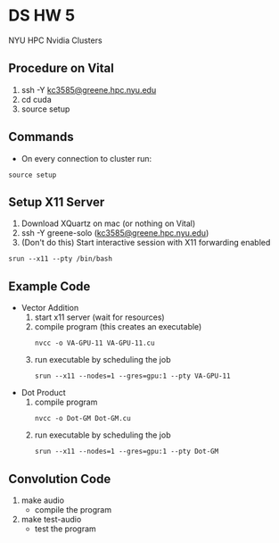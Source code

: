 # DS HW 5

NYU HPC Nvidia Clusters

## Procedure on Vital
1. ssh -Y kc3585@greene.hpc.nyu.edu
2. cd cuda
3. source setup

## Commands
- On every connection to cluster run:
```
source setup
```

## Setup X11 Server
1. Download XQuartz on mac (or nothing on Vital)
2. ssh -Y greene-solo (kc3585@greene.hpc.nyu.edu)
3. (Don't do this) Start interactive session with X11 forwarding enabled
```
srun --x11 --pty /bin/bash
```

## Example Code
- Vector Addition
  1. start x11 server (wait for resources)
  2. compile program (this creates an executable)
      ```
      nvcc -o VA-GPU-11 VA-GPU-11.cu
      ```
  3. run executable by scheduling the job
      ```
      srun --x11 --nodes=1 --gres=gpu:1 --pty VA-GPU-11
      ```
- Dot Product
  1. compile program
       ```
      nvcc -o Dot-GM Dot-GM.cu
      ```
  2. run executable by scheduling the job
      ```
      srun --x11 --nodes=1 --gres=gpu:1 --pty Dot-GM
      ```

## Convolution Code
1. make audio
    - compile the program
2. make test-audio
    - test the program